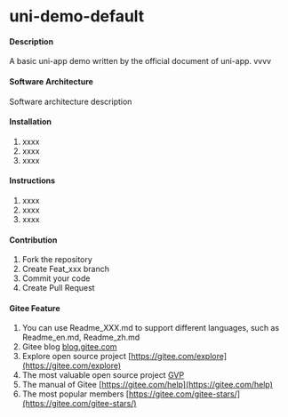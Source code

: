 # uni-demo-default

#### Description
A basic uni-app demo written by the official document of uni-app.
vvvv
#### Software Architecture
Software architecture description
         
#### Installation
    
1.  xxxx     
2.  xxxx          
3.  xxxx  
       
#### Instructions     
    
1.  xxxx
2.  xxxx
3.  xxxx      

#### Contribution

1.  Fork the repository
2.  Create Feat_xxx branch
3.  Commit your code
4.  Create Pull Request


#### Gitee Feature 

1.  You can use Readme\_XXX.md to support different languages, such as Readme\_en.md, Readme\_zh.md
2.  Gitee blog [blog.gitee.com](https://blog.gitee.com)
3.  Explore open source project [https://gitee.com/explore](https://gitee.com/explore)
4.  The most valuable open source project [GVP](https://gitee.com/gvp)
5.  The manual of Gitee [https://gitee.com/help](https://gitee.com/help)
6.  The most popular members  [https://gitee.com/gitee-stars/](https://gitee.com/gitee-stars/)
